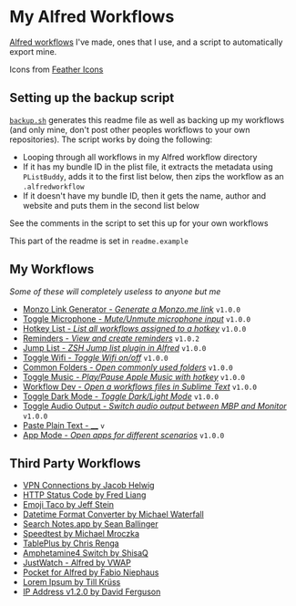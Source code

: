 # My Alfred Workflows

[Alfred workflows](https://www.alfredapp.com/workflows/) I've made, ones that I use, and a script to automatically export mine.

Icons from [Feather Icons](https://feathericons.com)

## Setting up the backup script

[`backup.sh`](backup.sh) generates this readme file as well as backing up my workflows (and only mine, don't post other peoples workflows to your own repositories). The script works by doing the following:

- Looping through all workflows in my Alfred workflow directory
- If it has my bundle ID in the plist file, it extracts the metadata using `PListBuddy`, adds it to the first list below, then zips the workflow as an `.alfredworkflow`
- If it doesn't have my bundle ID, then it gets the name, author and website and puts them in the second list below

See the comments in the script to set this up for your own workflows

This part of the readme is set in `readme.example`

## My Workflows

 _Some of these will completely useless to anyone but me_ 


- [Monzo Link Generator - _Generate a Monzo.me link_](https://github.com/rknightuk/alfred-workflows/raw/main/workflows/monzo-link-generator.alfredworkflow) `v1.0.0` 
- [Toggle Microphone - _Mute/Unmute microphone input_](https://github.com/rknightuk/alfred-workflows/raw/main/workflows/toggle-microphone.alfredworkflow) `v1.0.0` 
- [Hotkey List - _List all workflows assigned to a hotkey_](https://github.com/rknightuk/alfred-workflows/raw/main/workflows/hotkey-list.alfredworkflow) `v1.0.0` 
- [Reminders - _View and create reminders_](workflows/reminders) `v1.0.2` 
- [Jump List - _ZSH Jump list plugin in Alfred_](https://github.com/rknightuk/alfred-workflows/raw/main/workflows/jump-list.alfredworkflow) `v1.0.0` 
- [Toggle Wifi - _Toggle Wifi on/off_](https://github.com/rknightuk/alfred-workflows/raw/main/workflows/toggle-wifi.alfredworkflow) `v1.0.0` 
- [Common Folders - _Open commonly used folders_](https://github.com/rknightuk/alfred-workflows/raw/main/workflows/common-folders.alfredworkflow) `v1.0.0` 
- [Toggle Music - _Play/Pause Apple Music with hotkey_](https://github.com/rknightuk/alfred-workflows/raw/main/workflows/toggle-music.alfredworkflow) `v1.0.0` 
- [Workflow Dev - _Open a workflows files in Sublime Text_](https://github.com/rknightuk/alfred-workflows/raw/main/workflows/workflow-dev.alfredworkflow) `v1.0.0` 
- [Toggle Dark Mode - _Toggle Dark/Light Mode_](https://github.com/rknightuk/alfred-workflows/raw/main/workflows/toggle-dark-mode.alfredworkflow) `v1.0.0` 
- [Toggle Audio Output - _Switch audio output between MBP and Monitor_](https://github.com/rknightuk/alfred-workflows/raw/main/workflows/toggle-audio.alfredworkflow) `v1.0.0` 
- [Paste Plain Text - __](https://github.com/rknightuk/alfred-workflows/raw/main/workflows/paste-plain-text.alfredworkflow) `v` 
- [App Mode - _Open apps for different scenarios_](https://github.com/rknightuk/alfred-workflows/raw/main/workflows/computer-mode.alfredworkflow) `v1.0.0` 

## Third Party Workflows

- [VPN Connections by Jacob Helwig](https://technosorcery.net) 
- [HTTP Status Code by Fred Liang](https://github.com/ilstar/http_status_code) 
- [Emoji Taco by Jeff Stein](https://github.com/jeeftor/EmojiTaco) 
- [Datetime Format Converter by Michael Waterfall](twitter.com/mwaterfall) 
- [Search Notes.app by Sean Ballinger](https://github.com/sballin/alfred-search-notes-app) 
- [Speedtest by Michael Mroczka](http://michaelmroczka.com/) 
- [TablePlus by Chris Renga](https://www.chrisrenga.com) 
- [Amphetamine4 Switch by ShisaQ](https://shisaq.github.io) 
- [JustWatch - Alfred by VWAP](https://twitter.com/vinayw) 
- [Pocket for Alfred by Fabio Niephaus](https://github.com/fniephaus/alfred-pocket/) 
- [Lorem Ipsum by Till Krüss](https://till.im) 
- [IP Address v1.2.0 by David Ferguson](jdfwarrior.tumblr.com) 


